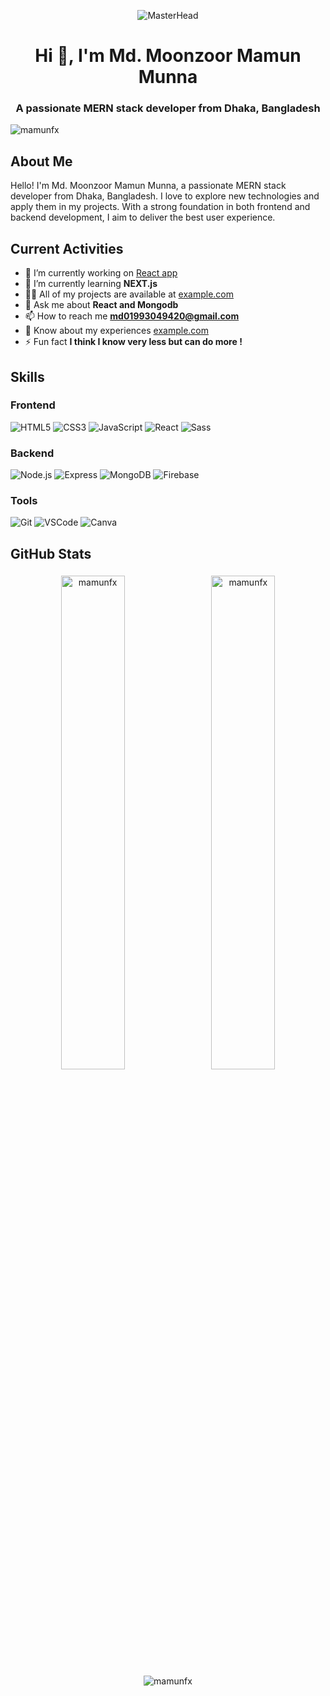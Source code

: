 <p align="center">
  <img src="https://c.tenor.com/GfSX-u7VGM4AAAAC/tenor.gif" alt="MasterHead">
</p>
<h1 align="center">Hi 👋, I'm Md. Moonzoor Mamun Munna</h1>
<h3 align="center">A passionate MERN stack developer from Dhaka, Bangladesh</h3>

<p align="left"> <img src="https://komarev.com/ghpvc/?username=mamunfx&label=Profile%20views&color=0e75b6&style=flat" alt="mamunfx" /> </p>

## About Me
Hello! I'm Md. Moonzoor Mamun Munna, a passionate MERN stack developer from Dhaka, Bangladesh. I love to explore new technologies and apply them in my projects. With a strong foundation in both frontend and backend development, I aim to deliver the best user experience.

## Current Activities
- 🔭 I’m currently working on [React app](example.com)
- 🌱 I’m currently learning **NEXT.js**
- 👨‍💻 All of my projects are available at [example.com](example.com)
- 💬 Ask me about **React and Mongodb**
- 📫 How to reach me **md01993049420@gmail.com**
- 📄 Know about my experiences [example.com](example.com)
- ⚡ Fun fact **I think I know very less but can do more !**

## Skills

### Frontend
![HTML5](https://img.icons8.com/color/48/000000/html-5.png)
![CSS3](https://img.icons8.com/color/48/000000/css3.png)
![JavaScript](https://img.icons8.com/color/48/000000/javascript.png)
![React](https://img.icons8.com/color/48/000000/react-native.png)
![Sass](https://img.icons8.com/color/48/000000/sass.png)

### Backend
![Node.js](https://img.icons8.com/color/48/000000/nodejs.png)
![Express](https://img.icons8.com/color/48/000000/express.png)
![MongoDB](https://img.icons8.com/color/48/000000/mongodb.png)
![Firebase](https://img.icons8.com/color/48/000000/firebase.png)

### Tools
![Git](https://img.icons8.com/color/48/000000/git.png)
![VSCode](https://img.icons8.com/color/48/000000/visual-studio-code-2019.png)
![Canva](https://img.icons8.com/color/48/000000/canva.png)


## GitHub Stats
<div align="center">
  <img src="https://github-readme-stats.vercel.app/api/top-langs?username=mamunfx&show_icons=true&locale=en&layout=compact&theme=default&hide_border=true&count_private=true&include_all_commits=true" alt="mamunfx" style="width: 45%; margin: 5px;" />
  <img src="https://github-readme-stats.vercel.app/api?username=mamunfx&show_icons=true&locale=en&theme=default&hide_border=true&count_private=true&include_all_commits=true" alt="mamunfx" style="width: 45%; margin: 5px;" />
</div>

<div align="center">
  <img src="https://github-profile-summary-cards.vercel.app/api/cards/profile-details?username=mamunfx&theme=default" alt="mamunfx" />
</div>
